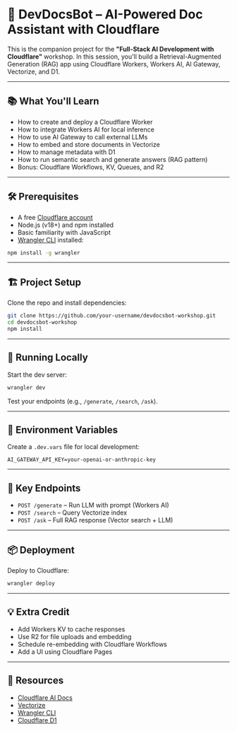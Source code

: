 # 🚀 DevDocsBot – AI-Powered Doc Assistant with Cloudflare

This is the companion project for the **"Full-Stack AI Development with Cloudflare"** workshop. In this session, you'll build a Retrieval-Augmented Generation (RAG) app using Cloudflare Workers, Workers AI, AI Gateway, Vectorize, and D1.

---

## 📚 What You'll Learn

- How to create and deploy a Cloudflare Worker
- How to integrate Workers AI for local inference
- How to use AI Gateway to call external LLMs
- How to embed and store documents in Vectorize
- How to manage metadata with D1
- How to run semantic search and generate answers (RAG pattern)
- Bonus: Cloudflare Workflows, KV, Queues, and R2

---

## 🛠️ Prerequisites

- A free [Cloudflare account](https://dash.cloudflare.com/sign-up)
- Node.js (v18+) and npm installed
- Basic familiarity with JavaScript
- [Wrangler CLI](https://developers.cloudflare.com/workers/wrangler/) installed:

```bash
npm install -g wrangler
````

---

## 🏗️ Project Setup

Clone the repo and install dependencies:

```bash
git clone https://github.com/your-username/devdocsbot-workshop.git
cd devdocsbot-workshop
npm install
```

---

## 🚀 Running Locally

Start the dev server:

```bash
wrangler dev
```

Test your endpoints (e.g., `/generate`, `/search`, `/ask`).

---

## 🔐 Environment Variables

Create a `.dev.vars` file for local development:

```env
AI_GATEWAY_API_KEY=your-openai-or-anthropic-key
```

---

## 🧪 Key Endpoints

* `POST /generate` – Run LLM with prompt (Workers AI)
* `POST /search` – Query Vectorize index
* `POST /ask` – Full RAG response (Vector search + LLM)

---

## 📦 Deployment

Deploy to Cloudflare:

```bash
wrangler deploy
```

---

## 💡 Extra Credit

* Add Workers KV to cache responses
* Use R2 for file uploads and embedding
* Schedule re-embedding with Cloudflare Workflows
* Add a UI using Cloudflare Pages

---

## 🧭 Resources

* [Cloudflare AI Docs](https://developers.cloudflare.com/workers-ai/)
* [Vectorize](https://developers.cloudflare.com/vectorize/)
* [Wrangler CLI](https://developers.cloudflare.com/workers/wrangler/)
* [Cloudflare D1](https://developers.cloudflare.com/d1/)


